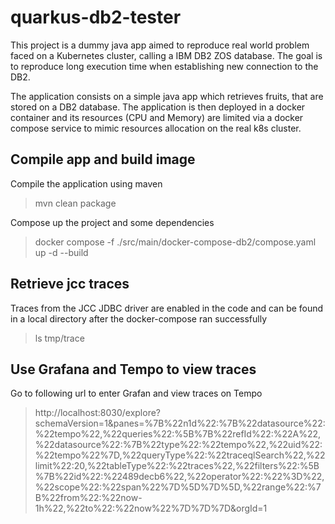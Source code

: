 # quarkus-db2-tester

This project is a dummy java app aimed to reproduce real world problem faced on a Kubernetes cluster, calling a IBM DB2 ZOS database.
The goal is to reproduce long execution time when establishing new connection to the DB2.

The application consists on a simple java app which retrieves fruits, that are stored on a DB2 database.
The application is then deployed in a docker container and its resources (CPU and Memory) are limited via a docker compose service to mimic resources allocation on the real k8s cluster.

## Compile app and build image

Compile the application using maven

> mvn clean package

Compose up the project and some dependencies

> docker compose -f ./src/main/docker-compose-db2/compose.yaml up -d --build

## Retrieve jcc traces

Traces from the JCC JDBC driver are enabled in the code and can be found in a local directory after the docker-compose ran successfully

> ls tmp/trace

## Use Grafana and Tempo to view traces

Go to following url to enter Grafan and view traces on Tempo

> http://localhost:8030/explore?schemaVersion=1&panes=%7B%22n1d%22:%7B%22datasource%22:%22tempo%22,%22queries%22:%5B%7B%22refId%22:%22A%22,%22datasource%22:%7B%22type%22:%22tempo%22,%22uid%22:%22tempo%22%7D,%22queryType%22:%22traceqlSearch%22,%22limit%22:20,%22tableType%22:%22traces%22,%22filters%22:%5B%7B%22id%22:%22489decb6%22,%22operator%22:%22%3D%22,%22scope%22:%22span%22%7D%5D%7D%5D,%22range%22:%7B%22from%22:%22now-1h%22,%22to%22:%22now%22%7D%7D%7D&orgId=1



